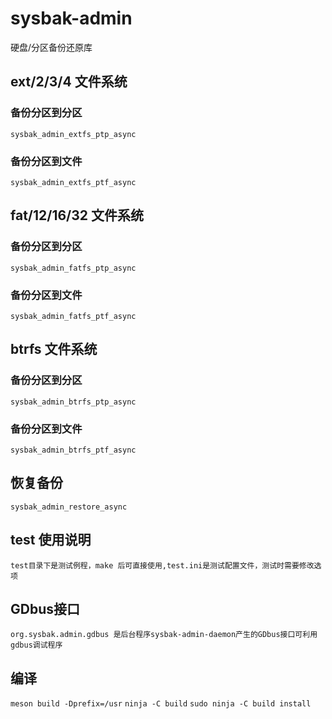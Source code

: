 # sysbak-admin

硬盘/分区备份还原库

## ext/2/3/4 文件系统

### 备份分区到分区
```sysbak_admin_extfs_ptp_async```

### 备份分区到文件
```sysbak_admin_extfs_ptf_async```

## fat/12/16/32 文件系统

### 备份分区到分区
```sysbak_admin_fatfs_ptp_async```

### 备份分区到文件
```sysbak_admin_fatfs_ptf_async```

## btrfs 文件系统

### 备份分区到分区
```sysbak_admin_btrfs_ptp_async```

### 备份分区到文件
```sysbak_admin_btrfs_ptf_async```

## 恢复备份
```sysbak_admin_restore_async```
## test 使用说明
```test目录下是测试例程，make 后可直接使用,test.ini是测试配置文件，测试时需要修改选项```

## GDbus接口
```org.sysbak.admin.gdbus 是后台程序sysbak-admin-daemon产生的GDbus接口可利用gdbus调试程序```

## 编译
```meson build -Dprefix=/usr```
```ninja -C build```
```sudo ninja -C build install```
